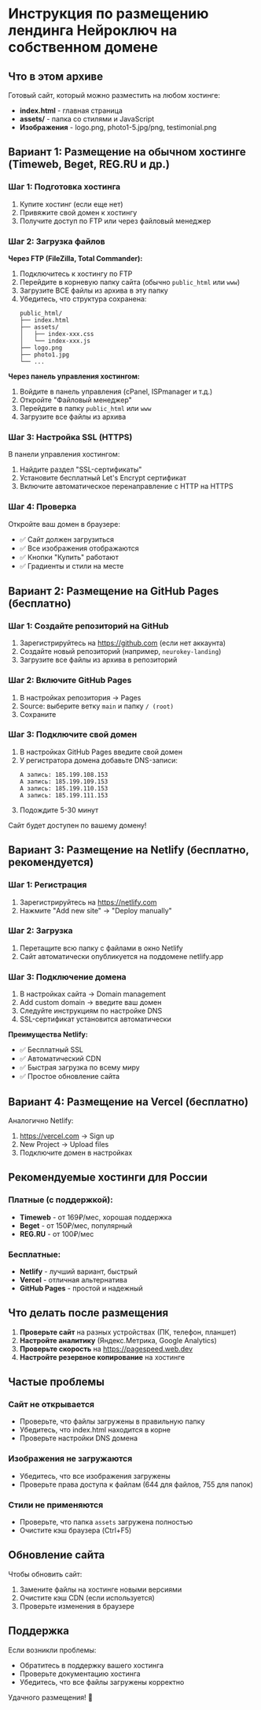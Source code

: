 # Инструкция по размещению лендинга Нейроключ на собственном домене

## Что в этом архиве

Готовый сайт, который можно разместить на любом хостинге:

- **index.html** - главная страница
- **assets/** - папка со стилями и JavaScript
- **Изображения** - logo.png, photo1-5.jpg/png, testimonial.png

## Вариант 1: Размещение на обычном хостинге (Timeweb, Beget, REG.RU и др.)

### Шаг 1: Подготовка хостинга

1. Купите хостинг (если еще нет)
2. Привяжите свой домен к хостингу
3. Получите доступ по FTP или через файловый менеджер

### Шаг 2: Загрузка файлов

**Через FTP (FileZilla, Total Commander):**
1. Подключитесь к хостингу по FTP
2. Перейдите в корневую папку сайта (обычно `public_html` или `www`)
3. Загрузите ВСЕ файлы из архива в эту папку
4. Убедитесь, что структура сохранена:
   ```
   public_html/
   ├── index.html
   ├── assets/
   │   ├── index-xxx.css
   │   └── index-xxx.js
   ├── logo.png
   ├── photo1.jpg
   └── ...
   ```

**Через панель управления хостингом:**
1. Войдите в панель управления (cPanel, ISPmanager и т.д.)
2. Откройте "Файловый менеджер"
3. Перейдите в папку `public_html` или `www`
4. Загрузите все файлы из архива

### Шаг 3: Настройка SSL (HTTPS)

В панели управления хостингом:
1. Найдите раздел "SSL-сертификаты"
2. Установите бесплатный Let's Encrypt сертификат
3. Включите автоматическое перенаправление с HTTP на HTTPS

### Шаг 4: Проверка

Откройте ваш домен в браузере:
- ✅ Сайт должен загрузиться
- ✅ Все изображения отображаются
- ✅ Кнопки "Купить" работают
- ✅ Градиенты и стили на месте

## Вариант 2: Размещение на GitHub Pages (бесплатно)

### Шаг 1: Создайте репозиторий на GitHub

1. Зарегистрируйтесь на https://github.com (если нет аккаунта)
2. Создайте новый репозиторий (например, `neurokey-landing`)
3. Загрузите все файлы из архива в репозиторий

### Шаг 2: Включите GitHub Pages

1. В настройках репозитория → Pages
2. Source: выберите ветку `main` и папку `/ (root)`
3. Сохраните

### Шаг 3: Подключите свой домен

1. В настройках GitHub Pages введите свой домен
2. У регистратора домена добавьте DNS-записи:
   ```
   A запись: 185.199.108.153
   A запись: 185.199.109.153
   A запись: 185.199.110.153
   A запись: 185.199.111.153
   ```
3. Подождите 5-30 минут

Сайт будет доступен по вашему домену!

## Вариант 3: Размещение на Netlify (бесплатно, рекомендуется)

### Шаг 1: Регистрация

1. Зарегистрируйтесь на https://netlify.com
2. Нажмите "Add new site" → "Deploy manually"

### Шаг 2: Загрузка

1. Перетащите всю папку с файлами в окно Netlify
2. Сайт автоматически опубликуется на поддомене netlify.app

### Шаг 3: Подключение домена

1. В настройках сайта → Domain management
2. Add custom domain → введите ваш домен
3. Следуйте инструкциям по настройке DNS
4. SSL-сертификат установится автоматически

**Преимущества Netlify:**
- ✅ Бесплатный SSL
- ✅ Автоматический CDN
- ✅ Быстрая загрузка по всему миру
- ✅ Простое обновление сайта

## Вариант 4: Размещение на Vercel (бесплатно)

Аналогично Netlify:
1. https://vercel.com → Sign up
2. New Project → Upload files
3. Подключите домен в настройках

## Рекомендуемые хостинги для России

### Платные (с поддержкой):
- **Timeweb** - от 169₽/мес, хорошая поддержка
- **Beget** - от 150₽/мес, популярный
- **REG.RU** - от 100₽/мес

### Бесплатные:
- **Netlify** - лучший вариант, быстрый
- **Vercel** - отличная альтернатива
- **GitHub Pages** - простой и надежный

## Что делать после размещения

1. **Проверьте сайт** на разных устройствах (ПК, телефон, планшет)
2. **Настройте аналитику** (Яндекс.Метрика, Google Analytics)
3. **Проверьте скорость** на https://pagespeed.web.dev
4. **Настройте резервное копирование** на хостинге

## Частые проблемы

### Сайт не открывается
- Проверьте, что файлы загружены в правильную папку
- Убедитесь, что index.html находится в корне
- Проверьте настройки DNS домена

### Изображения не загружаются
- Убедитесь, что все изображения загружены
- Проверьте права доступа к файлам (644 для файлов, 755 для папок)

### Стили не применяются
- Проверьте, что папка `assets` загружена полностью
- Очистите кэш браузера (Ctrl+F5)

## Обновление сайта

Чтобы обновить сайт:
1. Замените файлы на хостинге новыми версиями
2. Очистите кэш CDN (если используется)
3. Проверьте изменения в браузере

## Поддержка

Если возникли проблемы:
- Обратитесь в поддержку вашего хостинга
- Проверьте документацию хостинга
- Убедитесь, что все файлы загружены корректно

Удачного размещения! 🚀

